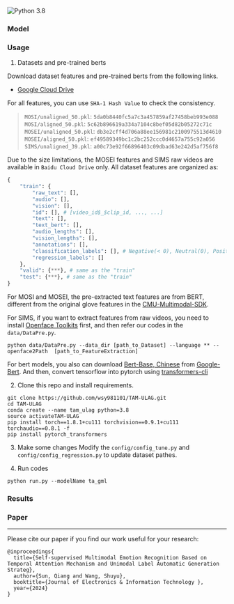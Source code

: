 ![Python 3.8](https://img.shields.io/badge/python-3.8-green.svg)


### Model

### Usage

1. Datasets and pre-trained berts

Download dataset features and pre-trained berts from the following links.
- [Google Cloud Drive](https://drive.google.com/drive/folders/1E5kojBirtd5VbfHsFp6FYWkQunk73Nsv?usp=sharing)

For all features, you can use `SHA-1 Hash Value` to check the consistency.
> `MOSI/unaligned_50.pkl`: `5da0b8440fc5a7c3a457859af27458beb993e088`  
> `MOSI/aligned_50.pkl`: `5c62b896619a334a7104c8bef05d82b05272c71c`  
> `MOSEI/unaligned_50.pkl`: `db3e2cff4d706a88ee156981c2100975513d4610`  
> `MOSEI/aligned_50.pkl`: `ef49589349bc1c2bc252ccc0d4657a755c92a056`  
> `SIMS/unaligned_39.pkl`: `a00c73e92f66896403c09dbad63e242d5af756f8`  

Due to the size limitations, the MOSEI features and SIMS raw videos are available in `Baidu Cloud Drive` only. All dataset features are organized as:

```python
{
    "train": {
        "raw_text": [],
        "audio": [],
        "vision": [],
        "id": [], # [video_id$_$clip_id, ..., ...]
        "text": [],
        "text_bert": [],
        "audio_lengths": [],
        "vision_lengths": [],
        "annotations": [],
        "classification_labels": [], # Negative(< 0), Neutral(0), Positive(> 0)
        "regression_labels": []
    },
    "valid": {***}, # same as the "train" 
    "test": {***}, # same as the "train"
}
```

For MOSI and MOSEI, the pre-extracted text features are from BERT, different from the original glove features in the [CMU-Multimodal-SDK](http://immortal.multicomp.cs.cmu.edu/raw_datasets/processed_data/).

For SIMS, if you want to extract features from raw videos, you need to install [Openface Toolkits](https://github.com/TadasBaltrusaitis/OpenFace/wiki) first, and then refer our codes in the `data/DataPre.py`.

```
python data/DataPre.py --data_dir [path_to_Dataset] --language ** --openface2Path  [path_to_FeatureExtraction]
```

For bert models, you also can download [Bert-Base, Chinese](https://storage.googleapis.com/bert_models/2018_11_03/chinese_L-12_H-768_A-12.zip) from [Google-Bert](https://github.com/google-research/bert). And then, convert tensorflow into pytorch using [transformers-cli](https://huggingface.co/transformers/converting_tensorflow_models.html)  

2. Clone this repo and install requirements.
```
git clone https://github.com/wsy981101/TAM-ULAG.git
cd TAM-ULAG
conda create --name tam_ulag python=3.8
source activateTAM-ULAG
pip install torch==1.8.1+cu111 torchvision==0.9.1+cu111 torchaudio==0.8.1 -f 
pip install pytorch_transformers
```

3. Make some changes
Modify the `config/config_tune.py` and `config/config_regression.py` to update dataset pathes.

4. Run codes
```
python run.py --modelName ta_gml
```

### Results


### Paper
---
Please cite our paper if you find our work useful for your research:
```
@inproceedings{
  title={Self-supervised Multimodal Emotion Recognition Based on Temporal Attention Mechanism and Unimodal Label Automatic Generation Strateg},
  author={Sun, Qiang and Wang, Shuyu},
  booktitle={Journal of Electronics & Information Technology },
  year={2024}
}
```
